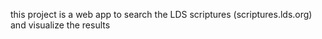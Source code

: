 this project is a web app to search the LDS scriptures (scriptures.lds.org) and visualize the results